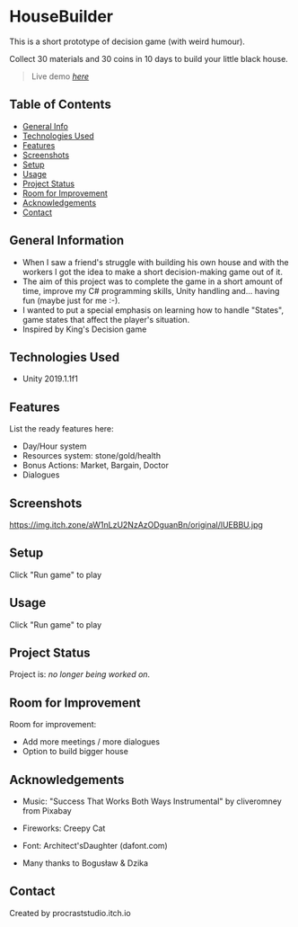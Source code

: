 # HouseBuilder

This is a short prototype of decision game (with weird humour). 

Collect 30 materials and 30 coins in 10 days to build your little black house.
> Live demo [_here_](https://procraststudio.itch.io/little-black-house)

## Table of Contents
* [General Info](#general-information)
* [Technologies Used](#technologies-used)
* [Features](#features)
* [Screenshots](#screenshots)
* [Setup](#setup)
* [Usage](#usage)
* [Project Status](#project-status)
* [Room for Improvement](#room-for-improvement)
* [Acknowledgements](#acknowledgements)
* [Contact](#contact)
<!-- * [License](#license) -->


## General Information
- When I saw a friend's struggle with building his own house and with the workers I got the idea to make a short decision-making game out of it.
- The aim of this project was to complete the game in a short amount of time, improve my C# programming skills, Unity handling and... having fun (maybe just for me :-).
- I wanted to put a special emphasis on learning how to handle "States", game states that affect the player's situation.  
- Inspired by King's Decision game


## Technologies Used
- Unity 2019.1.1f1


## Features
List the ready features here:
- Day/Hour system
- Resources system: stone/gold/health
- Bonus Actions: Market, Bargain, Doctor
- Dialogues


## Screenshots
 https://img.itch.zone/aW1nLzU2NzAzODguanBn/original/lUEBBU.jpg
<!-- If you have screenshots you'd like to share, include them here. -->


## Setup
Click "Run game" to play


## Usage
Click "Run game" to play


## Project Status
Project is: _no longer being worked on_.


## Room for Improvement

Room for improvement:
- Add more meetings / more dialogues
- Option to build bigger house


## Acknowledgements

- Music:  "Success That Works Both Ways Instrumental" by cliveromney from Pixabay 
- Fireworks: Creepy Cat 
- Font: Architect'sDaughter (dafont.com)

- Many thanks to Bogusław & Dzika


## Contact
Created by procraststudio.itch.io


<!-- Optional -->
<!-- ## License -->
<!-- This project is open source and available under the [... License](). -->

<!-- You don't have to include all sections - just the one's relevant to your project -->

